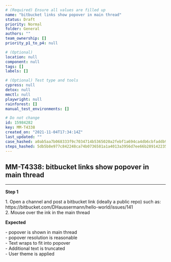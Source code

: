 ```yaml
---
# (Required) Ensure all values are filled up
name: "bitbucket links show popover in main thread"
status: Draft
priority: Normal
folder: General
authors: ""
team_ownership: []
priority_p1_to_p4: null

# (Optional)
location: null
component: null
tags: []
labels: []

# (Optional) Test type and tools
cypress: null
detox: null
mmctl: null
playwright: null
rainforest: []
manual_test_environments: []

# Do not change
id: 15984282
key: MM-T4338
created_on: "2021-11-04T17:34:14Z"
last_updated: ""
case_hashed: a0ab5aa7b068333f9c7034714b5365020a2febf1a694ca4db6cbfaddb9585bc813eff9489a3207008bd5616d346c05c5
steps_hashed: 5db5b8e977c842248ca74b0736581a1a4013a3956d7ee66b2891422359ccf206018aee1b68bb26464019ff2001f15381
---
```


<!-- (Auto-generated) Based on frontmatter's "key" and "name" -->

## MM-T4338: bitbucket links show popover in main thread

---

**Step 1**

1\. Open a channel and post a bitbucket link (ideally a public repo) such as: https\://bitbucket.com/DHaussermann/hello-world/issues/141\
2\. Mouse over the ink in the main thread

**Expected**

\- popover is shown in main thread\
\- popover resolution is reasonable\
\- Text wraps to fit into popover\
\- Additional text is truncated\
\- User theme is applied

